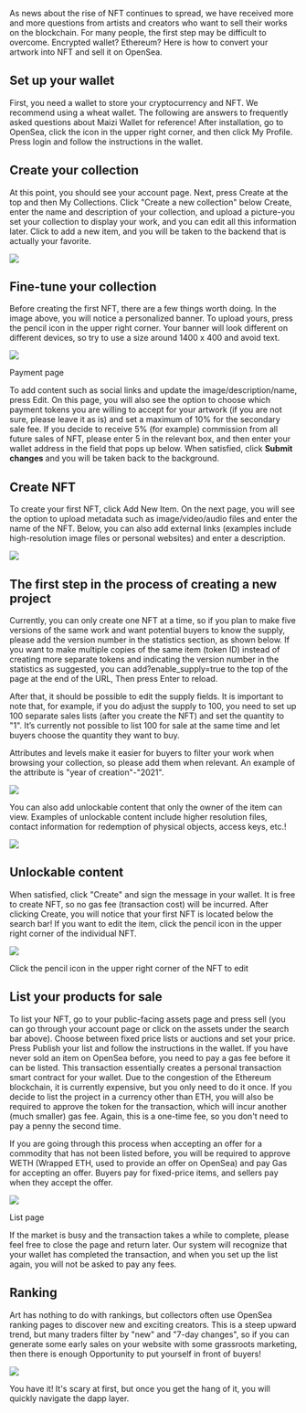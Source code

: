 As news about the rise of NFT continues to spread, we have received more and more questions from artists and creators who want to sell their works on the blockchain. For many people, the first step may be difficult to overcome. Encrypted wallet? Ethereum? Here is how to convert your artwork into NFT and sell it on OpenSea.

## Set up your wallet

First, you need a wallet to store your cryptocurrency and NFT. We recommend using a wheat wallet. The following are answers to frequently asked questions about Maizi Wallet for reference! After installation, go to OpenSea, click the icon in the upper right corner, and then click My Profile. Press login and follow the instructions in the wallet.

## Create your collection

At this point, you should see your account page. Next, press Create at the top and then My Collections. Click "Create a new collection" below Create, enter the name and description of your collection, and upload a picture-you set your collection to display your work, and you can edit all this information later. Click to add a new item, and you will be taken to the backend that is actually your favorite.

![](/nft_docs/images/07DC324C27702F5CFEE4887CCA8BB9E4.png)

## Fine-tune your collection

Before creating the first NFT, there are a few things worth doing. In the image above, you will notice a personalized banner. To upload yours, press the pencil icon in the upper right corner. Your banner will look different on different devices, so try to use a size around 1400 x 400 and avoid text.

![](/nft_docs/images/24C8C4E6277AE77BD018A9656D081778.png)

Payment page

To add content such as social links and update the image/description/name, press Edit. On this page, you will also see the option to choose which payment tokens you are willing to accept for your artwork (if you are not sure, please leave it as is) and set a maximum of 10% for the secondary sale fee. If you decide to receive 5% (for example) commission from all future sales of NFT, please enter 5 in the relevant box, and then enter your wallet address in the field that pops up below. When satisfied, click **Submit changes** and you will be taken back to the background.

## Create NFT

To create your first NFT, click Add New Item. On the next page, you will see the option to upload metadata such as image/video/audio files and enter the name of the NFT. Below, you can also add external links (examples include high-resolution image files or personal websites) and enter a description.

![](/nft_docs/images/4E58A8E225A0B111195B68571CD9885C.png)

## The first step in the process of creating a new project

Currently, you can only create one NFT at a time, so if you plan to make five versions of the same work and want potential buyers to know the supply, please add the version number in the statistics section, as shown below. If you want to make multiple copies of the same item (token ID) instead of creating more separate tokens and indicating the version number in the statistics as suggested, you can add?enable\_supply=true to the top of the page at the end of the URL, Then press Enter to reload.

After that, it should be possible to edit the supply fields. It is important to note that, for example, if you do adjust the supply to 100, you need to set up 100 separate sales lists (after you create the NFT) and set the quantity to "1". It’s currently not possible to list 100 for sale at the same time and let buyers choose the quantity they want to buy.

Attributes and levels make it easier for buyers to filter your work when browsing your collection, so please add them when relevant. An example of the attribute is "year of creation"-"2021".

![](/nft_docs/images/C5CA62EF3CF3AF5D425CCCE0A56FD7AE.png)

You can also add unlockable content that only the owner of the item can view. Examples of unlockable content include higher resolution files, contact information for redemption of physical objects, access keys, etc.!

![](/nft_docs/images/40CC7EA9170DC25A71AAEBE0D454BBB7.png)

## Unlockable content

When satisfied, click "Create" and sign the message in your wallet. It is free to create NFT, so no gas fee (transaction cost) will be incurred. After clicking Create, you will notice that your first NFT is located below the search bar! If you want to edit the item, click the pencil icon in the upper right corner of the individual NFT.

![](/nft_docs/images/B25424922EF9BD16F7767288B22CFBD1.png)

Click the pencil icon in the upper right corner of the NFT to edit

## List your products for sale

To list your NFT, go to your public-facing assets page and press sell (you can go through your account page or click on the assets under the search bar above). Choose between fixed price lists or auctions and set your price. Press Publish your list and follow the instructions in the wallet. If you have never sold an item on OpenSea before, you need to pay a gas fee before it can be listed. This transaction essentially creates a personal transaction smart contract for your wallet. Due to the congestion of the Ethereum blockchain, it is currently expensive, but you only need to do it once. If you decide to list the project in a currency other than ETH, you will also be required to approve the token for the transaction, which will incur another (much smaller) gas fee. Again, this is a one-time fee, so you don't need to pay a penny the second time.

If you are going through this process when accepting an offer for a commodity that has not been listed before, you will be required to approve WETH (Wrapped ETH, used to provide an offer on OpenSea) and pay Gas for accepting an offer. Buyers pay for fixed-price items, and sellers pay when they accept the offer.

![](/nft_docs/images/5F409305246552E4138CCA0035B79892.png)

List page

If the market is busy and the transaction takes a while to complete, please feel free to close the page and return later. Our system will recognize that your wallet has completed the transaction, and when you set up the list again, you will not be asked to pay any fees.

## Ranking

Art has nothing to do with rankings, but collectors often use OpenSea ranking pages to discover new and exciting creators. This is a steep upward trend, but many traders filter by "new" and "7-day changes", so if you can generate some early sales on your website with some grassroots marketing, then there is enough Opportunity to put yourself in front of buyers!

![](/nft_docs/images/E3810DD2B16148E879FDA88852500BAD.png)

You have it! It's scary at first, but once you get the hang of it, you will quickly navigate the dapp layer.
